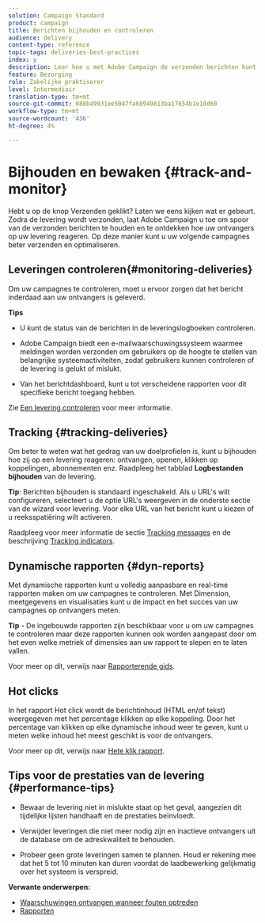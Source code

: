 ```yaml
---
solution: Campaign Standard
product: campaign
title: Berichten bijhouden en controleren
audience: delivery
content-type: reference
topic-tags: deliveries-best-practices
index: y
description: Leer hoe u met Adobe Campaign de verzonden berichten kunt volgen en kunt ontdekken hoe de ontvangers op uw levering reageren
feature: Bezorging
role: Zakelijke praktiserer
level: Intermediair
translation-type: tm+mt
source-git-commit: 088b49931ee5047fa6b949813ba17654b1e10d60
workflow-type: tm+mt
source-wordcount: '436'
ht-degree: 4%

---
```



# Bijhouden en bewaken {#track-and-monitor}

Hebt u op de knop Verzenden geklikt? Laten we eens kijken wat er gebeurt. Zodra de levering wordt verzonden, laat Adobe Campaign u toe om spoor van de verzonden berichten te houden en te ontdekken hoe uw ontvangers op uw levering reageren. Op deze manier kunt u uw volgende campagnes beter verzenden en optimaliseren.

## Leveringen controleren{#monitoring-deliveries}

Om uw campagnes te controleren, moet u ervoor zorgen dat het bericht inderdaad aan uw ontvangers is geleverd.

**Tips**

* U kunt de status van de berichten in de leveringslogboeken controleren.

* Adobe Campaign biedt een e-mailwaarschuwingssysteem waarmee meldingen worden verzonden om gebruikers op de hoogte te stellen van belangrijke systeemactiviteiten, zodat gebruikers kunnen controleren of de levering is gelukt of mislukt.

* Van het berichtdashboard, kunt u tot verscheidene rapporten voor dit specifieke bericht toegang hebben.

Zie [Een levering controleren](../../sending/using/monitoring-a-delivery.md) voor meer informatie.

## Tracking {#tracking-deliveries}

Om beter te weten wat het gedrag van uw doelprofielen is, kunt u bijhouden hoe zij op een levering reageren: ontvangen, openen, klikken op koppelingen, abonnementen enz. Raadpleeg het tabblad **Logbestanden bijhouden** van de levering.

**Tip**: Berichten bijhouden is standaard ingeschakeld. Als u URL&#39;s wilt configureren, selecteert u de optie URL&#39;s weergeven in de onderste sectie van de wizard voor levering. Voor elke URL van het bericht kunt u kiezen of u reeksspatiëring wilt activeren.

Raadpleeg voor meer informatie de sectie [Tracking messages](../../sending/using/tracking-messages.md) en de beschrijving [Tracking indicators](../../reporting/using/tracking-indicators.md).

## Dynamische rapporten {#dyn-reports}

Met dynamische rapporten kunt u volledig aanpasbare en real-time rapporten maken om uw campagnes te controleren. Met Dimension, meetgegevens en visualisaties kunt u de impact en het succes van uw campagnes op ontvangers meten.

**Tip**  - De ingebouwde rapporten zijn beschikbaar voor u om uw campagnes te controleren maar deze rapporten kunnen ook worden aangepast door om het even welke metriek of dimensies aan uw rapport te slepen en te laten vallen.

Voor meer op dit, verwijs naar [Rapporterende gids](../../reporting/using/about-dynamic-reports.md).

## Hot clicks

In het rapport Hot click wordt de berichtinhoud (HTML en/of tekst) weergegeven met het percentage klikken op elke koppeling. Door het percentage van klikken op elke dynamische inhoud weer te geven, kunt u meten welke inhoud het meest geschikt is voor de ontvangers.

Voor meer op dit, verwijs naar [Hete klik rapport](../../reporting/using/hot-clicks.md).

## Tips voor de prestaties van de levering {#performance-tips}

* Bewaar de levering niet in mislukte staat op het geval, aangezien dit tijdelijke lijsten handhaaft en de prestaties beïnvloedt.

* Verwijder leveringen die niet meer nodig zijn en inactieve ontvangers uit de database om de adreskwaliteit te behouden.

* Probeer geen grote leveringen samen te plannen. Houd er rekening mee dat het 5 tot 10 minuten kan duren voordat de laadbewerking gelijkmatig over het systeem is verspreid.

**Verwante onderwerpen:**

* [Waarschuwingen ontvangen wanneer fouten optreden](../../sending/using/receiving-alerts-when-failures-happen.md)
* [Rapporten](../../reporting/using/about-dynamic-reports.md)
